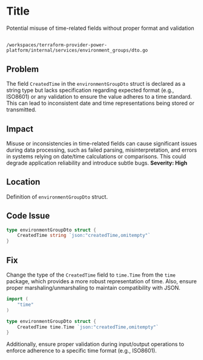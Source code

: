 # Title

Potential misuse of time-related fields without proper format and validation

##

`/workspaces/terraform-provider-power-platform/internal/services/environment_groups/dto.go`

## Problem

The field `CreatedTime` in the `environmentGroupDto` struct is declared as a string type but lacks specification regarding expected format (e.g., ISO8601) or any validation to ensure the value adheres to a time standard. This can lead to inconsistent date and time representations being stored or transmitted.

## Impact

Misuse or inconsistencies in time-related fields can cause significant issues during data processing, such as failed parsing, misinterpretation, and errors in systems relying on date/time calculations or comparisons. This could degrade application reliability and introduce subtle bugs. **Severity: High**

## Location

Definition of `environmentGroupDto` struct.

## Code Issue

```go
type environmentGroupDto struct {
	CreatedTime string `json:"createdTime,omitempty"`
}
```

## Fix

Change the type of the `CreatedTime` field to `time.Time` from the `time` package, which provides a more robust representation of time. Also, ensure proper marshaling/unmarshaling to maintain compatibility with JSON.

```go
import (
	"time"
)

type environmentGroupDto struct {
	CreatedTime time.Time `json:"createdTime,omitempty"`
}
```

Additionally, ensure proper validation during input/output operations to enforce adherence to a specific time format (e.g., ISO8601).
